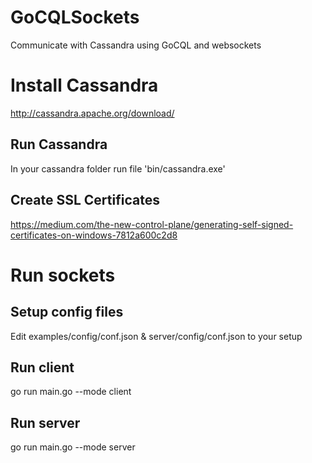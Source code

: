 # GoCQLSockets
Communicate with Cassandra using GoCQL and websockets

# Install Cassandra
http://cassandra.apache.org/download/

## Run Cassandra
In your cassandra folder run file 'bin/cassandra.exe'

## Create SSL Certificates
https://medium.com/the-new-control-plane/generating-self-signed-certificates-on-windows-7812a600c2d8

# Run sockets
 
## Setup config files
Edit examples/config/conf.json & server/config/conf.json to your setup

## Run client
go run main.go --mode client

## Run server
go run main.go --mode server

